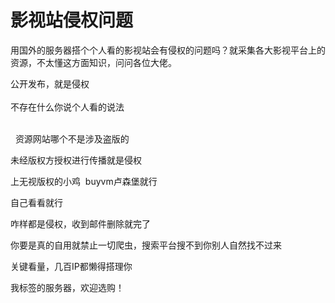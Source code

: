 # 影视站侵权问题


用国外的服务器搭个个人看的影视站会有侵权的问题吗？就采集各大影视平台上的资源，不太懂这方面知识，问问各位大佬。

公开发布，就是侵权<br />
<br />
不存在什么你说个人看的说法<br />
<br />
<img src="static/image/smiley/default/lol.gif" smilieid="12" border="0" alt="" /><img src="static/image/smiley/default/lol.gif" smilieid="12" border="0" alt="" /><img src="static/image/smiley/default/lol.gif" smilieid="12" border="0" alt="" />

<img src="static/image/smiley/default/lol.gif" smilieid="12" border="0" alt="" />&nbsp;&nbsp;资源网站哪个不是涉及盗版的

未经版权方授权进行传播就是侵权<img id="aimg_dvUCB" onclick="zoom(this, this.src, 0, 0, 0)" class="zoom" src="https://cdn.jsdelivr.net/gh/hishis/forum-master/public/images/patch.gif" onmouseover="img_onmouseoverfunc(this)" onload="thumbImg(this)" border="0" alt="" />

上无视版权的小鸡&nbsp;&nbsp;buyvm卢森堡就行

自己看看就行

咋样都是侵权，收到邮件删除就完了

你要是真的自用就禁止一切爬虫，搜索平台搜不到你别人自然找不过来<br />


关键看量，几百IP都懒得搭理你

我标签的服务器，欢迎选购！
